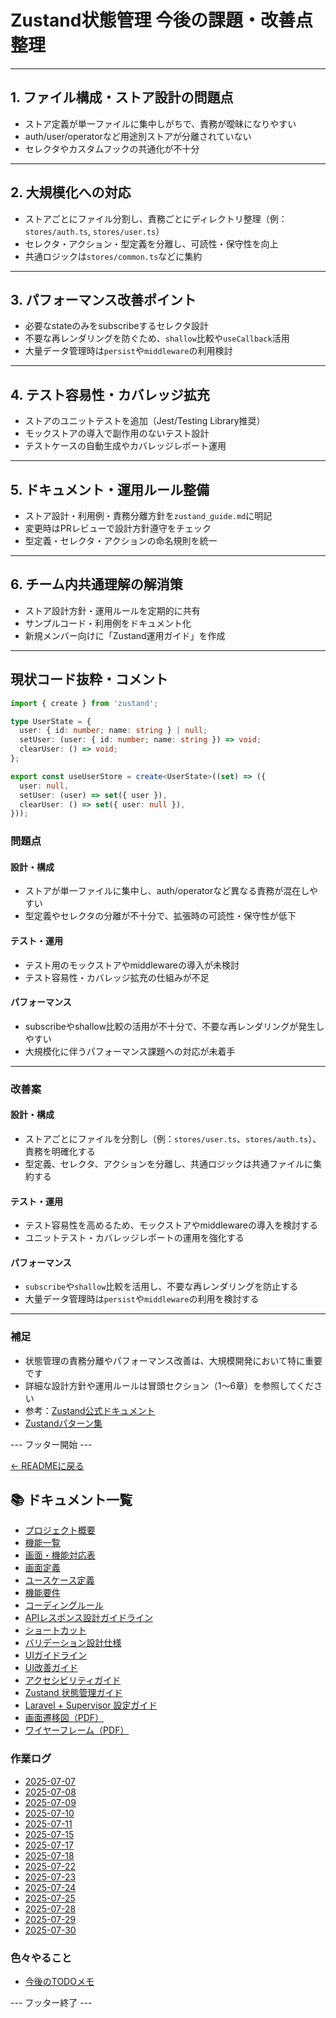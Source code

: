 # Zustand状態管理 今後の課題・改善点整理

---

## 1. ファイル構成・ストア設計の問題点

- ストア定義が単一ファイルに集中しがちで、責務が曖昧になりやすい
- auth/user/operatorなど用途別ストアが分離されていない
- セレクタやカスタムフックの共通化が不十分

---

## 2. 大規模化への対応

- ストアごとにファイル分割し、責務ごとにディレクトリ整理（例：`stores/auth.ts`, `stores/user.ts`）
- セレクタ・アクション・型定義を分離し、可読性・保守性を向上
- 共通ロジックは`stores/common.ts`などに集約

---

## 3. パフォーマンス改善ポイント

- 必要なstateのみをsubscribeするセレクタ設計
- 不要な再レンダリングを防ぐため、`shallow`比較や`useCallback`活用
- 大量データ管理時は`persist`や`middleware`の利用検討

---

## 4. テスト容易性・カバレッジ拡充

- ストアのユニットテストを追加（Jest/Testing Library推奨）
- モックストアの導入で副作用のないテスト設計
- テストケースの自動生成やカバレッジレポート運用

---

## 5. ドキュメント・運用ルール整備

- ストア設計・利用例・責務分離方針を`zustand_guide.md`に明記
- 変更時はPRレビューで設計方針遵守をチェック
- 型定義・セレクタ・アクションの命名規則を統一

---

## 6. チーム内共通理解の解消策

- ストア設計方針・運用ルールを定期的に共有
- サンプルコード・利用例をドキュメント化
- 新規メンバー向けに「Zustand運用ガイド」を作成

---

## 現状コード抜粋・コメント

```typescript
import { create } from 'zustand';

type UserState = {
  user: { id: number; name: string } | null;
  setUser: (user: { id: number; name: string }) => void;
  clearUser: () => void;
};

export const useUserStore = create<UserState>((set) => ({
  user: null,
  setUser: (user) => set({ user }),
  clearUser: () => set({ user: null }),
}));
```

### 問題点

#### 設計・構成
- ストアが単一ファイルに集中し、auth/operatorなど異なる責務が混在しやすい
- 型定義やセレクタの分離が不十分で、拡張時の可読性・保守性が低下

#### テスト・運用
- テスト用のモックストアやmiddlewareの導入が未検討
- テスト容易性・カバレッジ拡充の仕組みが不足

#### パフォーマンス
- subscribeやshallow比較の活用が不十分で、不要な再レンダリングが発生しやすい
- 大規模化に伴うパフォーマンス課題への対応が未着手

---

### 改善案

#### 設計・構成
- ストアごとにファイルを分割し（例：`stores/user.ts`、`stores/auth.ts`）、責務を明確化する
- 型定義、セレクタ、アクションを分離し、共通ロジックは共通ファイルに集約する

#### テスト・運用
- テスト容易性を高めるため、モックストアやmiddlewareの導入を検討する
- ユニットテスト・カバレッジレポートの運用を強化する

#### パフォーマンス
- `subscribe`や`shallow`比較を活用し、不要な再レンダリングを防止する
- 大量データ管理時は`persist`や`middleware`の利用を検討する

---

### 補足

- 状態管理の責務分離やパフォーマンス改善は、大規模開発において特に重要です
- 詳細な設計方針や運用ルールは冒頭セクション（1〜6章）を参照してください
- 参考：[Zustand公式ドキュメント](https://docs.pmnd.rs/zustand/getting-started/introduction)
- [Zustandパターン集](https://github.com/pmndrs/zustand#recipes)

--- フッター開始 ---

[← READMEに戻る](../README.md)

## 📚 ドキュメント一覧

- [プロジェクト概要](project-overview.md)
- [機能一覧](features.md)
- [画面・機能対応表](function_screen_map.md)
- [画面定義](screens.md)
- [ユースケース定義](usecase_reserve.md)
- [機能要件](functional_requirements.md)
- [コーディングルール](coding-rules.md)
- [APIレスポンス設計ガイドライン](api_response.md)
- [ショートカット](shortcuts.md)
- [バリデーション設計仕様](validation_spec.md)
- [UIガイドライン](ui_guideline.md)
- [UI改善ガイド](ui_improvement_guide.md)
- [アクセシビリティガイド](accessibility_guide.md) 
- [Zustand 状態管理ガイド](zustand_guide.md)
- [Laravel + Supervisor 設定ガイド](supervisor.md)
- [画面遷移図（PDF）](画面遷移図.pdf)
- [ワイヤーフレーム（PDF）](ワイヤーフレーム.pdf)

### 作業ログ
- [2025-07-07](logs/2025-07-07.md)
- [2025-07-08](logs/2025-07-08.md)
- [2025-07-09](logs/2025-07-09.md)
- [2025-07-10](logs/2025-07-10.md)
- [2025-07-11](logs/2025-07-11.md)
- [2025-07-15](logs/2025-07-15.md)
- [2025-07-17](logs/2025-07-17.md)
- [2025-07-18](logs/2025-07-18.md)
- [2025-07-22](logs/2025-07-22.md)
- [2025-07-23](logs/2025-07-23.md)
- [2025-07-24](logs/2025-07-24.md)
- [2025-07-25](logs/2025-07-25.md)
- [2025-07-28](logs/2025-07-28.md)
- [2025-07-29](logs/2025-07-29.md)
- [2025-07-30](logs/2025-07-30.md)

### 色々やること
- [今後のTODOメモ](todo.md)

--- フッター終了 ---

